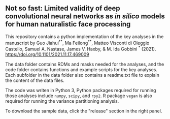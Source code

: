 ## Not so fast: Limited validity of deep convolutional neural networks as _in silico_ models for human naturalistic face processing

This repository contains a python implementation of the key analyses in the manuscript by Guo Jiahui<sup>†\*</sup>, Ma Feilong<sup>†\*</sup>, Matteo Visconti di Oleggio Castello, Samuel A. Nastase, James V. Haxby, & M. Ida Gobbini <sup>\*</sup> (2021). https://doi.org/10.1101/2021.11.17.469009

The data folder contains RDMs and masks needed for the analyses, and the code folder contains functions and example scripts for the key analyses. Each subfolder in the data folder also contains a readme.txt file to explain the content of the data files. 

The code was writen in Python 3, Python packages required for running those analyses include `numpy`, `scipy`, and `rpy2`. R package `vegan` is also required for running the variance partitioning analysis.

To download the sample data, click the "release" section in the right panel.
